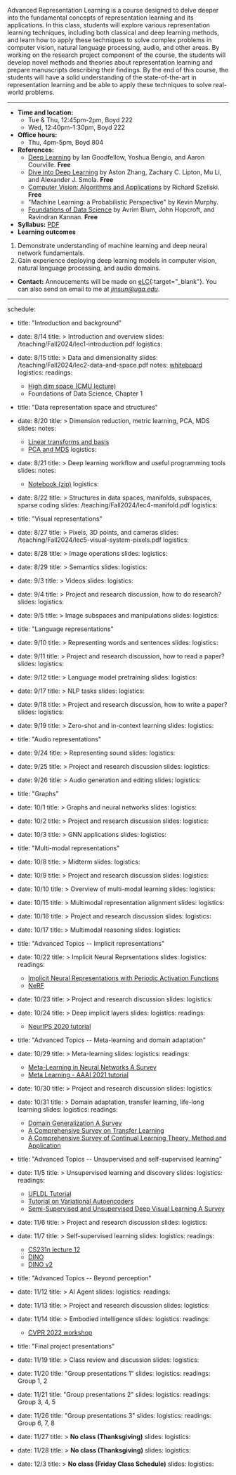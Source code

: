 Advanced Representation Learning is a course designed to delve deeper into the fundamental concepts of representation learning and its applications. In this class, students will explore various representation learning techniques, including both classical and deep learning methods, and learn how to apply these techniques to solve complex problems in computer vision, natural language processing, audio, and other areas. By working on the research project component of the course, the students will develop novel methods and theories about representation learning and prepare manuscripts describing their findings. By the end of this course, the students will have a solid understanding of the state-of-the-art in representation learning and be able to apply these techniques to solve real-world problems.

***

- **Time and location:** 
    * Tue & Thu, 12:45pm-2pm, Boyd 222
    * Wed, 12:40pm-1:30pm, Boyd 222
- **Office hours:**
    * Thu, 4pm-5pm, Boyd 804
- **References:** 
    * [Deep Learning](http://www.deeplearningbook.org/) by Ian Goodfellow, Yoshua Bengio, and Aaron Courville. **Free**
    * [Dive into Deep Learning](https://d2l.ai/)  by Aston Zhang, Zachary C. Lipton, Mu Li, and Alexander J. Smola. **Free**
    * [Computer Vision: Algorithms and Applications](https://szeliski.org/Book/) by Richard Szeliski. **Free**
    * "Machine Learning: a Probabilistic Perspective" by Kevin Murphy.
    * [Foundations of Data Science](https://www.cs.cornell.edu/jeh/book.pdf) by Avrim Blum, John Hopcroft, and Ravindran Kannan. **Free**
- **Syllabus:**
    [PDF](/teaching/Fall2024/2024Fall-8945-syllabus.pdf)
- **Learning outcomes**
1. Demonstrate understanding of machine learning and deep neural network fundamentals.
2. Gain experience deploying deep learning models in computer vision, natural language processing, and audio domains.
- **Contact:** Annoucements will be made on [eLC](https://uga.view.usg.edu/d2l/home){:target="\_blank"}. You can also send an email to me at *jinsun@uga.edu*.

***

schedule:
- title: "Introduction and background"

- date: 8/14
  title: >
    Introduction and overview
  slides: /teaching/Fall2024/lec1-introduction.pdf
  logistics:


- date: 8/15
  title: >
    Data and dimensionality
  slides: /teaching/Fall2024/lec2-data-and-space.pdf
  notes: <a href="/teaching/Fall2024/lec2-whiteboard.pdf"
    target="_blank">whiteboard</a>
  logistics:
  readings:
  - <a
    href="https://www.cs.cmu.edu/~venkatg/teaching/CStheory-infoage/chap1-high-dim-space.pdf"
    target="_blank">High dim space (CMU lecture)</a>
  - Foundations of Data Science, Chapter 1

- title: "Data representation space and structures"

- date: 8/20
  title: >
    Dimension reduction, metric learning, PCA, MDS
  slides:
  notes:
  - <a href="/teaching/Fall2024/lec3-linear-transforms-basis.pdf"
    target="_blank">Linear transforms and basis</a>
  - <a href="/teaching/Fall2024/lec3-PCA-MDS.pdf" target="_blank">PCA and MDS</a>
  logistics:


- date: 8/21
  title: >
    Deep learning workflow and useful programming tools
  slides:
  notes:
  - <a
    href="https://drive.google.com/file/d/1JvVVF1CM8B1xymSFhRXd_uyLa3ayHP9D/view?usp=sharing"
    target="_blank">Notebook (zip)</a>
  logistics:


- date: 8/22
  title: >
    Structures in data spaces, manifolds, subspaces, sparse coding
  slides: /teaching/Fall2024/lec4-manifold.pdf
  logistics:


- title: "Visual representations"

- date: 8/27
  title: >
    Pixels, 3D points, and cameras
  slides: /teaching/Fall2024/lec5-visual-system-pixels.pdf
  logistics:


- date: 8/28
  title: >
    Image operations
  slides:
  logistics:


- date: 8/29
  title: >
    Semantics
  slides:
  logistics:


- date: 9/3
  title: >
    Videos
  slides:
  logistics:


- date: 9/4
  title: >
    Project and research discussion, how to do research?
  slides:
  logistics:


- date: 9/5
  title: >
    Image subspaces and manipulations
  slides:
  logistics:


- title: "Language representations"

- date: 9/10
  title: >
    Representing words and sentences
  slides:
  logistics:


- date: 9/11
  title: >
    Project and research discussion, how to read a paper?
  slides:
  logistics:


- date: 9/12
  title: >
    Language model pretraining
  slides:
  logistics:


- date: 9/17
  title: >
    NLP tasks
  slides:
  logistics:


- date: 9/18
  title: >
    Project and research discussion, how to write a paper?
  slides:
  logistics:


- date: 9/19
  title: >
    Zero-shot and in-context learning
  slides:
  logistics:


- title: "Audio representations"

- date: 9/24
  title: >
    Representing sound
  slides:
  logistics:


- date: 9/25
  title: >
    Project and research discussion
  slides:
  logistics:


- date: 9/26
  title: >
    Audio generation and editing
  slides:
  logistics:


- title: "Graphs"

- date: 10/1
  title: >
    Graphs and neural networks
  slides:
  logistics:


- date: 10/2
  title: >
    Project and research discussion
  slides:
  logistics:


- date: 10/3
  title: >
    GNN applications
  slides:
  logistics:


- title: "Multi-modal representations"

- date: 10/8
  title: >
    Midterm
  slides:
  logistics:


- date: 10/9
  title: >
    Project and research discussion
  slides:
  logistics:


- date: 10/10
  title: >
    Overview of multi-modal learning
  slides:
  logistics:


- date: 10/15
  title: >
    Multimodal representation alignment
  slides:
  logistics:


- date: 10/16
  title: >
    Project and research discussion
  slides:
  logistics:


- date: 10/17
  title: >
    Multimodal reasoning
  slides:
  logistics:


- title: "Advanced Topics -- Implicit representations"
- date: 10/22
  title: >
    Implicit Neural Reprsentations
  slides:
  logistics:
  readings:
  - <a href="https://arxiv.org/abs/2006.09661" target="_blank">Implicit Neural
    Representations with Periodic Activation Functions</a>
  - <a href="https://arxiv.org/abs/2003.08934" target="_blank">NeRF</a>

- date: 10/23
  title: >
    Project and research discussion
  slides:
  logistics:


- date: 10/24
  title: >
    Deep implicit layers
  slides:
  logistics:
  readings:
  - <a href="https://implicit-layers-tutorial.org/" target="_blank">NeurIPS 2020
    tutorial</a>

- title: "Advanced Topics -- Meta-learning and domain adaptation"
- date: 10/29
  title: >
    Meta-learning
  slides:
  logistics:
  readings:
  - <a href="https://arxiv.org/abs/2004.05439" target="_blank">Meta-Learning in
    Neural Networks A Survey</a>
  - <a href="https://sites.google.com/mit.edu/aaai2021metalearningtutorial/home"
    target="_blank">Meta Learning - AAAI 2021 tutorial</a>

- date: 10/30
  title: >
    Project and research discussion
  slides:
  logistics:


- date: 10/31
  title: >
    Domain adaptation, transfer learning, life-long learning
  slides:
  logistics:
  readings:
  - <a href="https://arxiv.org/abs/2103.02503" target="_blank">Domain
    Generalization A Survey</a>
  - <a href="https://arxiv.org/abs/1911.02685" target="_blank">A Comprehensive
    Survey on Transfer Learning</a>
  - <a href="https://arxiv.org/abs/2302.00487" target="_blank">A Comprehensive
    Survey of Continual Learning Theory, Method and Application</a>

- title: "Advanced Topics -- Unsupervised and self-supervised learning"
- date: 11/5
  title: >
    Unsupervised learning and discovery
  slides:
  logistics:
  readings:
  - <a href="http://ufldl.stanford.edu/tutorial/unsupervised/Autoencoders/"
    target="_blank">UFLDL Tutorial</a>
  - <a href="https://arxiv.org/abs/1606.05908" target="_blank">Tutorial on
    Variational Autoencoders</a>
  - <a href="https://yanbeic.github.io/Doc/TPAMI2022-ChenY.pdf"
    target="_blank">Semi-Supervised and Unsupervised Deep Visual Learning A
    Survey</a>

- date: 11/6
  title: >
    Project and research discussion
  slides:
  logistics:


- date: 11/7
  title: >
    Self-supervised learning
  slides:
  logistics:
  readings:
  - <a
    href="https://cs231n.stanford.edu/slides/2024/lecture_12.pdf"  target="_blank">CS231n
    lecture 12</a>
  - <a href="https://arxiv.org/abs/2104.14294" target="_blank">DINO</a>
  - <a href="https://arxiv.org/abs/2304.07193" target="_blank">DINO v2</a>

- title: "Advanced Topics -- Beyond perception"
- date: 11/12
  title: >
    AI Agent
  slides:
  logistics:
  readings:


- date: 11/13
  title: >
    Project and research discussion
  slides:
  logistics:


- date: 11/14
  title: >
    Embodied intelligence
  slides:
  logistics:
  readings:
  - <a
    href="https://ai-workshops.github.io/building-and-working-in-environments-for-embodied-ai-cvpr-2022/"
    target="_blank">CVPR 2022 workshop</a>

- title: "Final project presentations"

- date: 11/19
  title: >
    Class review and discussion
  slides:
  logistics:


- date: 11/20
  title: "Group presentations 1"
  slides:
  logistics:
  readings: Group 1, 2

- date: 11/21
  title: "Group presentations 2"
  slides:
  logistics:
  readings: Group 3, 4, 5

- date: 11/26
  title: "Group presentations 3"
  slides:
  logistics:
  readings: Group 6, 7, 8

- date: 11/27
  title: >
    <strong>No class (Thanksgiving)</strong>
  slides:
  logistics:


- date: 11/28
  title: >
    <strong>No class (Thanksgiving)</strong>
  slides:
  logistics:


- date: 12/3
  title: >
    <strong>No class (Friday Class Schedule)</strong>
  slides:
  logistics:
